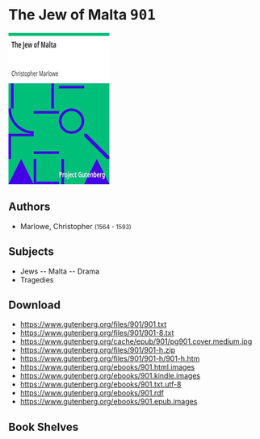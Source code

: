 # The Jew of Malta <kbd>901</kbd>

![](./cover.medium.jpg "")

## Authors


 - Marlowe, Christopher <small>(1564 - 1593)</small>

## Subjects


 - Jews -- Malta -- Drama
 - Tragedies

## Download


 - https://www.gutenberg.org/files/901/901.txt
 - https://www.gutenberg.org/files/901/901-8.txt
 - https://www.gutenberg.org/cache/epub/901/pg901.cover.medium.jpg
 - https://www.gutenberg.org/files/901/901-h.zip
 - https://www.gutenberg.org/files/901/901-h/901-h.htm
 - https://www.gutenberg.org/ebooks/901.html.images
 - https://www.gutenberg.org/ebooks/901.kindle.images
 - https://www.gutenberg.org/ebooks/901.txt.utf-8
 - https://www.gutenberg.org/ebooks/901.rdf
 - https://www.gutenberg.org/ebooks/901.epub.images

## Book Shelves


